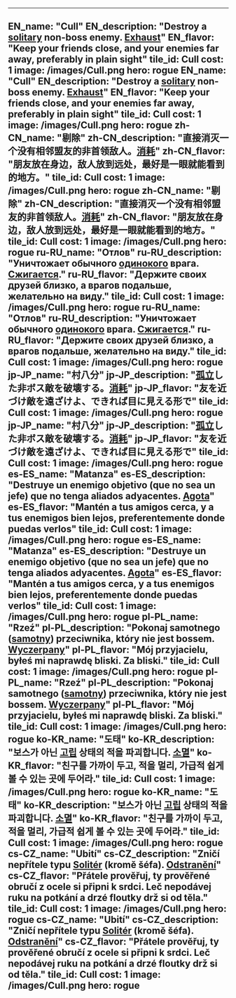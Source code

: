---

EN_name: "Cull"
EN_description: "Destroy a <u>solitary</u> non-boss enemy. <u>Exhaust</u>"
EN_flavor: "Keep your friends close, and your enemies far away, preferably in plain sight"
tile_id: Cull
cost: 1
image: /images/Cull.png
hero: rogue
EN_name: "Cull"
EN_description: "Destroy a <u>solitary</u> non-boss enemy. <u>Exhaust</u>"
EN_flavor: "Keep your friends close, and your enemies far away, preferably in plain sight"
tile_id: Cull
cost: 1
image: /images/Cull.png
hero: rogue
zh-CN_name: "剔除"
zh-CN_description: "直接消灭一个没有相邻盟友的非首领敌人。<u>消耗</u>"
zh-CN_flavor: "朋友放在身边，敌人放到远处，最好是一眼就能看到的地方。"
tile_id: Cull
cost: 1
image: /images/Cull.png
hero: rogue
zh-CN_name: "剔除"
zh-CN_description: "直接消灭一个没有相邻盟友的非首领敌人。<u>消耗</u>"
zh-CN_flavor: "朋友放在身边，敌人放到远处，最好是一眼就能看到的地方。"
tile_id: Cull
cost: 1
image: /images/Cull.png
hero: rogue
ru-RU_name: "Отлов"
ru-RU_description: "Уничтожает обычного <u>одинокого</u> врага. <u>Сжигается</u>."
ru-RU_flavor: "Держите своих друзей близко, а врагов подальше, желательно на виду."
tile_id: Cull
cost: 1
image: /images/Cull.png
hero: rogue
ru-RU_name: "Отлов"
ru-RU_description: "Уничтожает обычного <u>одинокого</u> врага. <u>Сжигается</u>."
ru-RU_flavor: "Держите своих друзей близко, а врагов подальше, желательно на виду."
tile_id: Cull
cost: 1
image: /images/Cull.png
hero: rogue
jp-JP_name: "村八分"
jp-JP_description: "<u>孤立</u>した非ボス敵を破壊する。<u>消耗</u>"
jp-JP_flavor: "友を近づけ敵を遠ざけよ、できれば目に見える形で"
tile_id: Cull
cost: 1
image: /images/Cull.png
hero: rogue
jp-JP_name: "村八分"
jp-JP_description: "<u>孤立</u>した非ボス敵を破壊する。<u>消耗</u>"
jp-JP_flavor: "友を近づけ敵を遠ざけよ、できれば目に見える形で"
tile_id: Cull
cost: 1
image: /images/Cull.png
hero: rogue
es-ES_name: "Matanza"
es-ES_description: "Destruye un enemigo objetivo (que no sea un jefe) que no tenga aliados adyacentes. <u>Agota</u>"
es-ES_flavor: "Mantén a tus amigos cerca, y a tus enemigos bien lejos, preferentemente donde puedas verlos"
tile_id: Cull
cost: 1
image: /images/Cull.png
hero: rogue
es-ES_name: "Matanza"
es-ES_description: "Destruye un enemigo objetivo (que no sea un jefe) que no tenga aliados adyacentes. <u>Agota</u>"
es-ES_flavor: "Mantén a tus amigos cerca, y a tus enemigos bien lejos, preferentemente donde puedas verlos"
tile_id: Cull
cost: 1
image: /images/Cull.png
hero: rogue
pl-PL_name: "Rzeź"
pl-PL_description: "Pokonaj samotnego (<u>samotny</u>) przeciwnika, który nie jest bossem. <u>Wyczerpany</u>"
pl-PL_flavor: "Mój przyjacielu, byłeś mi naprawdę bliski. Za bliski."
tile_id: Cull
cost: 1
image: /images/Cull.png
hero: rogue
pl-PL_name: "Rzeź"
pl-PL_description: "Pokonaj samotnego (<u>samotny</u>) przeciwnika, który nie jest bossem. <u>Wyczerpany</u>"
pl-PL_flavor: "Mój przyjacielu, byłeś mi naprawdę bliski. Za bliski."
tile_id: Cull
cost: 1
image: /images/Cull.png
hero: rogue
ko-KR_name: "도태"
ko-KR_description: "보스가 아닌 <u>고립</u> 상태의 적을 파괴합니다. <u>소멸</u>"
ko-KR_flavor: "친구를 가까이 두고, 적을 멀리, 가급적 쉽게 볼 수 있는 곳에 두어라."
tile_id: Cull
cost: 1
image: /images/Cull.png
hero: rogue
ko-KR_name: "도태"
ko-KR_description: "보스가 아닌 <u>고립</u> 상태의 적을 파괴합니다. <u>소멸</u>"
ko-KR_flavor: "친구를 가까이 두고, 적을 멀리, 가급적 쉽게 볼 수 있는 곳에 두어라."
tile_id: Cull
cost: 1
image: /images/Cull.png
hero: rogue
cs-CZ_name: "Ubití"
cs-CZ_description: "Zničí nepřítele typu <u>Solitér</u> (kromě šéfa). <u>Odstranění</u>"
cs-CZ_flavor: "Přátele prověřuj, ty prověřené obručí z ocele si připni k srdci. Leč nepodávej ruku na potkání a drzé floutky drž si od těla."
tile_id: Cull
cost: 1
image: /images/Cull.png
hero: rogue
cs-CZ_name: "Ubití"
cs-CZ_description: "Zničí nepřítele typu <u>Solitér</u> (kromě šéfa). <u>Odstranění</u>"
cs-CZ_flavor: "Přátele prověřuj, ty prověřené obručí z ocele si připni k srdci. Leč nepodávej ruku na potkání a drzé floutky drž si od těla."
tile_id: Cull
cost: 1
image: /images/Cull.png
hero: rogue
---